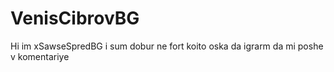 # VenisCibrovBG
Hi im xSawseSpredBG i sum dobur ne fort koito oska da igrarm da mi poshe v komentariye
